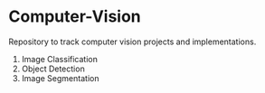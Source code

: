 # Computer-Vision
Repository to track computer vision projects and implementations.

1. Image Classification
2. Object Detection
3. Image Segmentation
